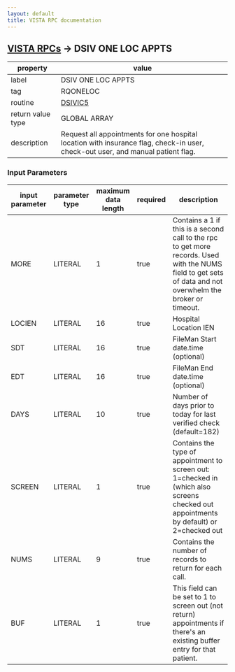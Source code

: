 ```yaml
---
layout: default
title: VISTA RPC documentation
---
```




## [VISTA RPCs](TableOfContent.md) &#8594; DSIV ONE LOC APPTS 

 property | value 
--- | --- 
 label | DSIV ONE LOC APPTS
 tag | RQONELOC
 routine | [DSIVIC5](http://code.osehra.org/dox/Routine_DSIVIC5_source.html)
 return value type | GLOBAL ARRAY
 description | Request all appointments for one hospital location with insurance flag, check-in user, check-out user, and manual patient flag.

### Input Parameters

| input parameter | parameter type | maximum data length | required | description | 
| --- | --- | --- | --- | --- | 
| MORE | LITERAL | 1 | true | Contains a 1 if this is a second call to the rpc to get more records.  Used with the NUMS field to get sets of data and not overwhelm the broker or timeout. | 
| LOCIEN | LITERAL | 16 | true | Hospital Location IEN | 
| SDT | LITERAL | 16 | true | FileMan Start date.time (optional) | 
| EDT | LITERAL | 16 | true | FileMan End date.time (optional) | 
| DAYS | LITERAL | 10 | true | Number of days prior to today for last verified check (default=182) | 
| SCREEN | LITERAL | 1 | true | Contains the type of appointment to screen out:  1=checked in (which also screens checked out appointments by default) or 2=checked out | 
| NUMS | LITERAL | 9 | true | Contains the number of records to return for each call. | 
| BUF | LITERAL | 1 | true | This field can be set to 1 to screen out (not return) appointments if there's an existing buffer entry for that patient. | 